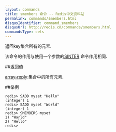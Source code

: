 ```yaml
---
layout: commands
title: smembers 命令 -- Redis中文资料站
permalink: commands/smembers.html
disqusIdentifier: command_smembers
disqusUrl: http://redis.cn/commands/smembers.html
commandsType: sets
---
```


返回key集合所有的元素.

该命令的作用与使用一个参数的[SINTER](/commands/sinter.html) 命令作用相同.

##返回值

[array-reply](/topics/protocol.html#array-reply):集合中的所有元素.

##举例

	redis> SADD myset "Hello"
	(integer) 1
	redis> SADD myset "World"
	(integer) 1
	redis> SMEMBERS myset
	1) "World"
	2) "Hello"
	redis> 